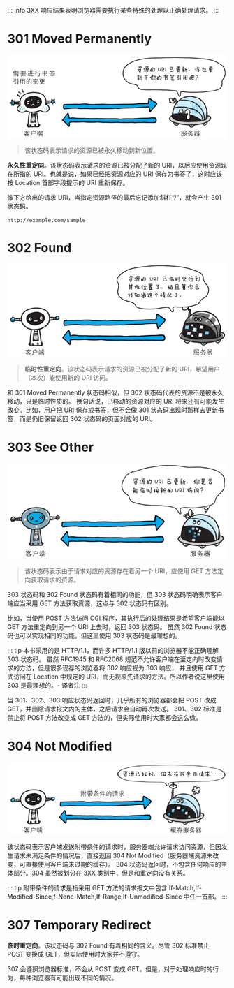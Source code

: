 ::: info
3XX 响应结果表明浏览器需要执行某些特殊的处理以正确处理请求。
:::



# 301 Moved Permanently

![img](./assets/06.png)
> 该状态码表示请求的资源已被永久移动到新位置。

**永久性重定向**。该状态码表示请求的资源已被分配了新的 URI，以后应使用资源现在所指的 URI。也就是说，如果已经把资源对应的 URI 保存为书签了，这时应该按 Location 首部字段提示的 URI 重新保存。

像下方给出的请求 URI，当指定资源路径的最后忘记添加斜杠“/”，就会产生 301 状态码。

```http
http://example.com/sample
```



# 302 Found

![img](./assets/07.png)
> **临时性重定向**。该状态码表示请求的资源已被分配了新的 URI，希望用户（本次）能使用新的 URI 访问。

和 301 Moved Permanently 状态码相似，但 302 状态码代表的资源不是被永久移动，只是临时性质的。
换句话说，已移动的资源对应的 URI 将来还有可能发生改变。比如，用户把 URI 保存成书签，但不会像 301 状态码出现时那样去更新书签，而是仍旧保留返回 302 状态码的页面对应的 URI。



# 303 See Other

![img](./assets/08.png)
> 该状态码表示由于请求对应的资源存在着另一个 URI，应使用 GET 方法定向获取请求的资源。

303 状态码和 302 Found 状态码有着相同的功能，但 303 状态码明确表示客户端应当采用 GET 方法获取资源，这点与 302 状态码有区别。

比如，当使用 POST 方法访问 CGI 程序，其执行后的处理结果是希望客户端能以 GET 方法重定向到另一个 URI 上去时，返回 303 状态码。
虽然 302 Found 状态码也可以实现相同的功能，但这里使用 303 状态码是最理想的。

::: tip
本书采用的是 HTTP/1.1，而许多 HTTP/1.1 版以前的浏览器不能正确理解 303 状态码。
虽然 RFC1945 和 RFC2068 规范不允许客户端在至定向时改变请求的方法，但是很多现存的浏览器将 302 响应视为 303 响应，
并且使用 GET 方式访问在 Location 中规定的 URI，而无视原先请求的方法。所以作者说这里使用 303 是最理想的。- 译者注
:::

当 301、302、303 响应状态码返回时，几乎所有的浏览器都会把 POST 改成 GET，并删除请求报文内的主体，之后请求会自动再次发送。
301、302 标准是禁止将 POST 方法改变成 GET 方法的，但实际使用时大家都会这么做。



# 304 Not Modified

![img](./assets/09.png)

该状态码表示客户端发送附带条件的请求时，服务器端允许请求访问资源，但因发生请求未满足条件的情况后，直接返回 304 Not Modified（服务器端资源未改变，可直接使用客户端未过期的缓存）。
304 状态码返回时，不包含任何响应的主体部分。304 虽然被划分在 3XX 类别中，但是和重定向没有关系。

::: tip
附带条件的请求是指采用 GET 方法的请求报文中包含 If-Match,If-Modified-Since,f-None-Match,If-Range,If-Unmodified-Since 中任一首部。
:::



# 307 Temporary Redirect

**临时重定向**。该状态码与 302 Found 有着相同的含义。尽管 302 标准禁止 POST 变换成 GET，但实际使用时大家并不遵守。

307 会遵照浏览器标准，不会从 POST 变成 GET。但是，对于处理响应时的行为，每种浏览器有可能出现不同的情况。
